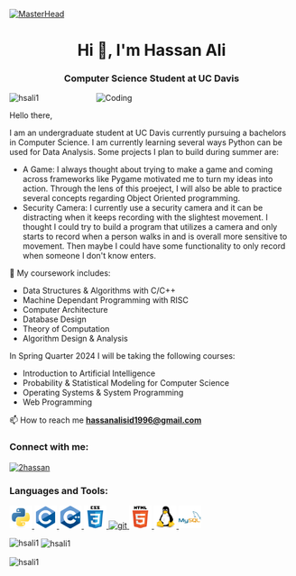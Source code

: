 [![MasterHead](https://user-images.githubusercontent.com/74038190/241765440-80728820-e06b-4f96-9c9e-9df46f0cc0a5.gif)](https://github.com/Hsali1)
<h1 align="center">Hi 👋, I'm Hassan Ali</h1>
<h3 align="center">Computer Science Student at UC Davis</h3>
<img align="right" alt="Coding" width="350" src="https://raw.githubusercontent.com/gist/patevs/b007a0e98fb216438d4cbf559fac4166/raw/88f20c9d749d756be63f22b09f3c4ac570bc5101/programming.gif">

<p align="left"> <img src="https://komarev.com/ghpvc/?username=hsali1&label=Profile%20views&color=0e75b6&style=flat" alt="hsali1" /> </p>

Hello there,

I am an undergraduate student at UC Davis currently pursuing a bachelors in Computer Science. I am currently learning several ways Python can be used for Data Analysis. Some projects I plan to build during summer are:
- A Game: I always thought about trying to make a game and coming across frameworks like Pygame motivated me to turn my ideas into action. Through the lens of this proeject, I will also be able to practice several concepts regarding Object Oriented programming.
- Security Camera: I currently use a security camera and it can be distracting when it keeps recording with the slightest movement. I thought I could try to build a program that utilizes a camera and only starts to record when a person walks in and is overall more sensitive to movement. Then maybe I could have some functionality to only record when someone I don't know enters. 

🌱 My coursework includes: 
<ul>
    <li>Data Structures & Algorithms with C/C++</li>
    <li>Machine Dependant Programming with RISC</li>
    <li>Computer Architecture</li>
    <li>Database Design</li>
    <li>Theory of Computation</li>
    <li>Algorithm Design & Analysis</li>
</ul>

In Spring Quarter 2024 I will be taking the following courses:
<ul>
    <li>Introduction to Artificial Intelligence</li>
    <li>Probability & Statistical Modeling for Computer Science</li>
    <li>Operating Systems & System Programming</li>
    <li>Web Programming</li>
</ul>

📫 How to reach me **hassanalisid1996@gmail.com**

<h3 align="left">Connect with me:</h3>
<p align="left">
<a href="https://linkedin.com/in/2hassan/" target="blank"><img align="center" src="https://raw.githubusercontent.com/rahuldkjain/github-profile-readme-generator/master/src/images/icons/Social/linked-in-alt.svg" alt="2hassan" height="30" width="40" /></a>
</p>

<h3 align="left">Languages and Tools:</h3>
<p align="left"> <a href="https://www.python.org" target="_blank" rel="noreferrer"> <img src="https://raw.githubusercontent.com/devicons/devicon/master/icons/python/python-original.svg" alt="python" width="40" height="40"/> </a> <a href="https://www.cprogramming.com/" target="_blank" rel="noreferrer"> <img src="https://raw.githubusercontent.com/devicons/devicon/master/icons/c/c-original.svg" alt="c" width="40" height="40"/> </a> <a href="https://www.w3schools.com/cpp/" target="_blank" rel="noreferrer"> <img src="https://raw.githubusercontent.com/devicons/devicon/master/icons/cplusplus/cplusplus-original.svg" alt="cplusplus" width="40" height="40"/> </a> <a href="https://www.w3schools.com/css/" target="_blank" rel="noreferrer"> <img src="https://raw.githubusercontent.com/devicons/devicon/master/icons/css3/css3-original-wordmark.svg" alt="css3" width="40" height="40"/> </a> </a> <a href="https://git-scm.com/" target="_blank" rel="noreferrer"> <img src="https://www.vectorlogo.zone/logos/git-scm/git-scm-icon.svg" alt="git" width="40" height="40"/> </a> <a href="https://www.w3.org/html/" target="_blank" rel="noreferrer"> <img src="https://raw.githubusercontent.com/devicons/devicon/master/icons/html5/html5-original-wordmark.svg" alt="html5" width="40" height="40"/> </a> <a href="https://www.linux.org/" target="_blank" rel="noreferrer"> <img src="https://raw.githubusercontent.com/devicons/devicon/master/icons/linux/linux-original.svg" alt="linux" width="40" height="40"/> </a> <a href="https://www.mysql.com/" target="_blank" rel="noreferrer"> <img src="https://raw.githubusercontent.com/devicons/devicon/master/icons/mysql/mysql-original-wordmark.svg" alt="mysql" width="40" height="40"/> </a> </p>

<p><img align="left" src="https://github-readme-stats.vercel.app/api/top-langs?username=hsali1&show_icons=true&locale=en&layout=compact" alt="hsali1" /></p>

<p>&nbsp;<img align="center" src="https://github-readme-stats.vercel.app/api?username=hsali1&show_icons=true&locale=en" alt="hsali1" /></p>

<p><img align="center" src="https://github-readme-streak-stats.herokuapp.com/?user=hsali1&" alt="hsali1" /></p>
